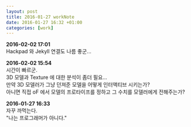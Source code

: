 ```yaml
---
layout: post
title: 2016-01-27 workNote
date: 2016-01-27 16:32 +01:00
categories: [work]
---
```

**2016-02-02 17:01**  
Hackpad 와 Jekyll 연결도 나름 좋군...  

**2016-02-02 15:54**   
시간이 빠르군.   
3D 모델과 Texture 에 대한 분석이 좀더 필요...   
만약 3D 모델러가 그냥 던져준 모델을 어떻게 인터액티브 시키는가?   
아니면 직접 oF 에서 모델의 프로타이프를 정하고 그 수치를 모델러에게 전해주는가?  
   
   
**2016-01-27 16:33**  
자꾸 까먹는다.  
"나는 프로그래머가 아니다."  
